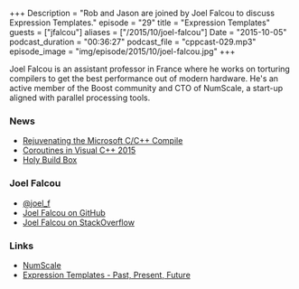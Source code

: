 +++
Description = "Rob and Jason are joined by Joel Falcou to discuss Expression Templates."
episode = "29"
title = "Expression Templates"
guests = ["jfalcou"]
aliases = ["/2015/10/joel-falcou"]
Date = "2015-10-05"
podcast_duration = "00:36:27"
podcast_file = "cppcast-029.mp3"
episode_image = "img/episode/2015/10/joel-falcou.jpg"
+++

Joel Falcou is an assistant professor in France where he works on torturing compilers to get the best performance out of modern hardware. 
He's an active member of the Boost community and CTO of NumScale, a start-up aligned with parallel processing tools.

### News ###

 - [Rejuvenating the Microsoft C/C++ Compile](http://blogs.msdn.com/b/vcblog/archive/2015/09/25/rejuvenating-the-microsoft-c-c-compiler.aspx)
 - [Coroutines in Visual C++ 2015](https://msdn.microsoft.com/en-us/magazine/mt573711)
 - [Holy Build Box](http://phusion.github.io/holy-build-box/)
 
### Joel Falcou ###

 - [@joel_f](https://twitter.com/joel_f)
 - [Joel Falcou on GitHub](https://github.com/jfalcou)
 - [Joel Falcou on StackOverflow](http://stackoverflow.com/users/737268/joel-falcou)

### Links ###

 - [NumScale](http://www.metascale.fr/)
 - [Expression Templates - Past, Present, Future](https://www.youtube.com/watch?v=IiVl5oSU5B8)
